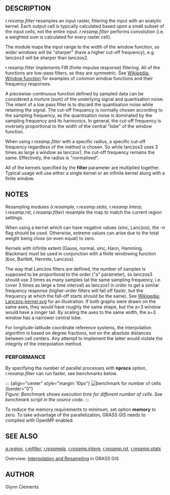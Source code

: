 ## DESCRIPTION

*r.resamp.filter* resamples an input raster, filtering the input with an
analytic kernel. Each output cell is typically calculated based upon a
small subset of the input cells, not the entire input. *r.resamp.filter*
performs convolution (i.e. a weighted sum is calculated for every raster
cell).

The module maps the input range to the width of the window function, so
wider windows will be \"sharper\" (have a higher cut-off frequency),
e.g. lanczos3 will be sharper than lanczos2.

r.resamp.filter implements FIR (finite impulse response) filtering. All
of the functions are low-pass filters, as they are symmetric. See
[Wikipedia: Window
function](http://en.wikipedia.org/wiki/Window_function) for examples of
common window functions and their frequency responses.

A piecewise-continuous function defined by sampled data can be
considered a mixture (sum) of the underlying signal and quantisation
noise. The intent of a low pass filter is to discard the quantisation
noise while retaining the signal. The cut-off frequency is normally
chosen according to the sampling frequency, as the quantisation noise is
dominated by the sampling frequency and its harmonics. In general, the
cut-off frequency is inversely proportional to the width of the central
\"lobe\" of the window function.

When using *r.resamp.filter* with a specific radius, a specific cut-off
frequency regardless of the method is chosen. So while lanczos3 uses 3
times as large a window as lanczos1, the cut-off frequency remains the
same. Effectively, the radius is \"normalised\".

All of the kernels specified by the **filter** parameter are multiplied
together. Typical usage will use either a single kernel or an infinite
kernel along with a finite window.

## NOTES

Resampling modules (*r.resample, r.resamp.stats, r.resamp.interp,
r.resamp.rst, r.resamp.filter*) resample the map to match the current
region settings.

When using a kernel which can have negative values (sinc, Lanczos), the
*-n* flag should be used. Otherwise, extreme values can arise due to the
total weight being close (or even equal) to zero.

Kernels with infinite extent (Gauss, normal, sinc, Hann, Hamming,
Blackman) must be used in conjunction with a finite windowing function
(box, Bartlett, Hermite, Lanczos).

The way that Lanczos filters are defined, the number of samples is
supposed to be proportional to the order (\"a\" parameter), so lanczos3
should use 3 times as many samples (at the same sampling frequency, i.e.
cover 3 times as large a time interval) as lanczos1 in order to get a
similar frequency response (higher-order filters will fall off faster,
but the frequency at which the fall-off starts should be the same). See
[Wikipedia:
Lanczos-kernel.svg](http://en.wikipedia.org/wiki/File:Lanczos-kernel.svg)
for an illustration. If both graphs were drawn on the same axes, they
would have roughly the same shape, but the a=3 window would have a
longer tail. By scaling the axes to the same width, the a=3 window has a
narrower central lobe.

For longitude-latitude coordinate reference systems, the interpolation
algorithm is based on degree fractions, not on the absolute distances
between cell centers. Any attempt to implement the latter would violate
the integrity of the interpolation method.

### PERFORMANCE

By specifying the number of parallel processes with **nprocs** option,
*r.resamp.filter* can run faster, see benchmarks below.

::: {align="center" style="margin: 10px"}
![benchmark for number of
cells](r_resamp_filter_benchmark_size.png){border="0"}\
*Figure: Benchmark shows execution time for different number of cells.
See benchmark script in the source code.*
:::

To reduce the memory requirements to minimum, set option **memory** to
zero. To take advantage of the parallelization, GRASS GIS needs to
compiled with OpenMP enabled.

## SEE ALSO

*[g.region](g.region.html), [r.mfilter](r.mfilter.html),
[r.resample](r.resample.html), [r.resamp.interp](r.resamp.interp.html),
[r.resamp.rst](r.resamp.rst.html),
[r.resamp.stats](r.resamp.stats.html)*

Overview: [Interpolation and
Resampling](https://grasswiki.osgeo.org/wiki/Interpolation) in GRASS GIS

## AUTHOR

Glynn Clements
